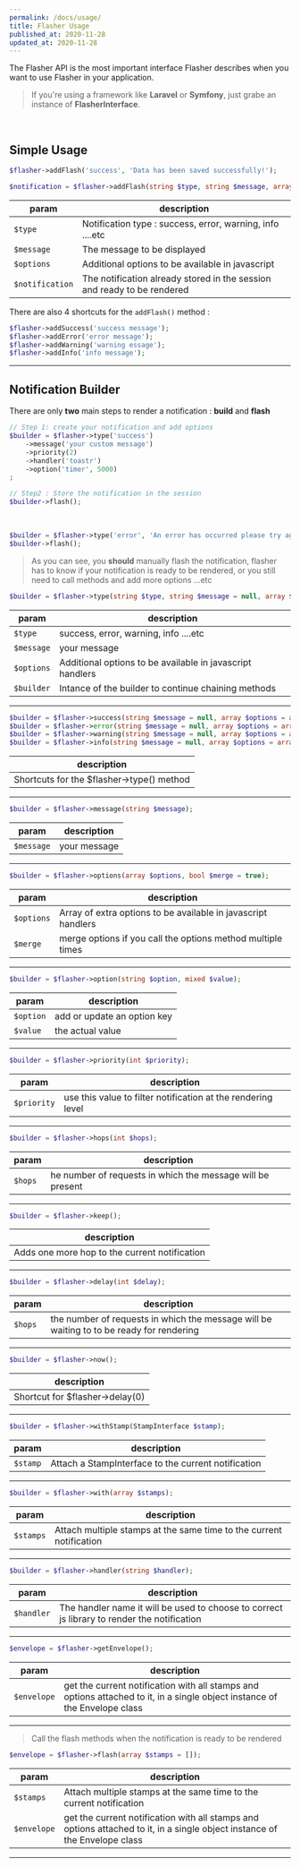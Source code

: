 ```yaml
---
permalink: /docs/usage/
title: Flasher Usage
published_at: 2020-11-28
updated_at: 2020-11-28
---
```


The Flasher API is the most important interface Flasher describes when you want to use Flasher in your application.

> If you're using a framework like __Laravel__ or __Symfony__, just grabe an instance of __FlasherInterface__.

<br />

## Simple Usage

```php
$flasher->addFlash('success', 'Data has been saved successfully!');
```

```php
$notification = $flasher->addFlash(string $type, string $message, array $options = [])
```

param           | description                                      
----------------|------------------------------------------------- 
`$type`         | Notification type : success, error, warning, info ....etc            
`$message`      | The message to be displayed                                     
`$options`      | Additional options to be available in javascript 
`$notification` | The notification already stored in the session and ready to be rendered                      

There are also 4 shortcuts for the `addFlash()` method :

```php
$flasher->addSuccess('success message');
$flasher->addError('error message');
$flasher->addWarning('warning essage');
$flasher->addInfo('info message');
```

--- 

## Notification Builder 

There are only __two__ main steps to render a notification  : __build__ and __flash__ 

```php
// Step 1: create your notification and add options
$builder = $flasher->type('success')
    ->message('your custom message')
    ->priority(2)
    ->handler('toastr')
    ->option('timer', 5000)
;

// Step2 : Store the notification in the session
$builder->flash();
```

<br />

```php
$builder = $flasher->type('error', 'An error has occurred please try again later.');
$builder->flash();
```

> As you can see, you **should** manually flash the notification, flasher has to know if your notification is ready to be rendered,
> or you still need to call methods and add more options ...etc

```php
$builder = $flasher->type(string $type, string $message = null, array $options = array())
```

param           | description                                      
----------------|------------------------------------------------- 
`$type`         | success, error, warning, info ....etc            
`$message`      | your message                                     
`$options`      | Additional options to be available in javascript handlers
`$builder`      | Intance of the builder to continue chaining methods                         

---

```php
$builder = $flasher->success(string $message = null, array $options = array())
$builder = $flasher->error(string $message = null, array $options = array())
$builder = $flasher->warning(string $message = null, array $options = array())
$builder = $flasher->info(string $message = null, array $options = array())
```

| description                                      
|------------------------------------------------- 
| Shortcuts for the $flasher->type() method                                
                  

---

```php
$builder = $flasher->message(string $message);
```

param           | description                                      
----------------|------------------------------------------------- 
`$message`      | your message                                     

---

```php
$builder = $flasher->options(array $options, bool $merge = true);
```

param           | description                                      
----------------|------------------------------------------------- 
`$options`      | Array of extra options to be available in javascript handlers                                   
`$merge`        | merge options if you call the options method multiple times                                   

---

```php
$builder = $flasher->option(string $option, mixed $value);
```

param           | description                                      
----------------|------------------------------------------------- 
`$option`       | add or update an option key                                   
`$value`        | the actual value                                   

---

```php
$builder = $flasher->priority(int $priority);
```

param           | description                                      
----------------|------------------------------------------------- 
`$priority`     | use this value to filter notification at the rendering level                              

---

```php
$builder = $flasher->hops(int $hops);
```

param           | description                                      
----------------|------------------------------------------------- 
`$hops`         | he number of requests in which the message will be present                                 

---

```php
$builder = $flasher->keep();
```

| description                                      
|------------------------------------------------- 
| Adds one more hop to the current  notification                                

---

```php
$builder = $flasher->delay(int $delay);
```

param           | description                                      
----------------|------------------------------------------------- 
`$hops`         | the number of requests in which the message will be waiting to to be ready for rendering                              

---

```php
$builder = $flasher->now();
```

| description                                      
|------------------------------------------------- 
| Shortcut for $flasher->delay(0)                            

---

```php
$builder = $flasher->withStamp(StampInterface $stamp);
```

param           | description                                      
----------------|------------------------------------------------- 
`$stamp`        | Attach a StampInterface to the current notification

---

```php
$builder = $flasher->with(array $stamps);
```

param           | description                                      
----------------|------------------------------------------------- 
`$stamps`       | Attach multiple stamps at the same time to the current notification

---

```php
$builder = $flasher->handler(string $handler);
```

param           | description                                      
----------------|------------------------------------------------- 
`$handler`      | The handler name it will be used to choose to correct js library to render the notification

---

```php
$envelope = $flasher->getEnvelope();
```

param           | description                                      
----------------|------------------------------------------------- 
`$envelope`     | get the current notification with all stamps and options attached to it, in a single object instance of the Envelope class

---

> Call the flash methods when the notification is ready to be rendered


```php
$envelope = $flasher->flash(array $stamps = []);
```

param           | description                                      
----------------|-------------------------------------------------
`$stamps`       | Attach multiple stamps at the same time to the current notification
`$envelope`     | get the current notification with all stamps and options attached to it, in a single object instance of the Envelope class

---